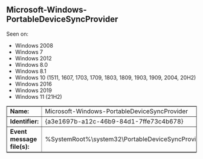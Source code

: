 ## Microsoft-Windows-PortableDeviceSyncProvider

Seen on:
* Windows 2008
* Windows 7
* Windows 2012
* Windows 8.0
* Windows 8.1
* Windows 10 (1511, 1607, 1703, 1709, 1803, 1809, 1903, 1909, 2004, 20H2)
* Windows 2016
* Windows 2019
* Windows 11 (21H2)

<table border="1" class="docutils">
  <tbody>
    <tr>
      <td><b>Name:</b></td>
      <td>Microsoft-Windows-PortableDeviceSyncProvider</td>
    </tr>
    <tr>
      <td><b>Identifier:</b></td>
      <td>{a3e1697b-a12c-46b9-84d1-7ffe73c4b678}</td>
    </tr>
    <tr>
      <td><b>Event message file(s):</b></td>
      <td>%SystemRoot%\system32\PortableDeviceSyncProvider.dll</td>
    </tr>
  </tbody>
</table>

&nbsp;

